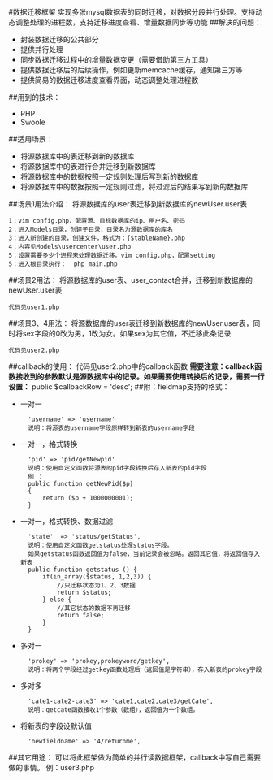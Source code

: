 #数据迁移框架
实现多张mysql数据表的同时迁移，对数据分段并行处理。支持动态调整处理的进程数，支持迁移进度查看、增量数据同步等功能
##解决的问题：
* 封装数据迁移的公共部分
* 提供并行处理
* 同步数据迁移过程中的增量数据变更（需要借助第三方工具）
* 提供数据迁移后的后续操作，例如更新memcache缓存，通知第三方等
* 提供简易的数据迁移进度查看界面，动态调整处理进程数

##用到的技术：
* PHP
* Swoole

##适用场景：
* 将源数据库中的表迁移到新的数据库
* 将源数据库中的表进行合并迁移到新数据库
* 将源数据库中的数据按照一定规则处理后写到新的数据库
* 将源数据库中的数据按照一定规则过滤，将过滤后的结果写到新的数据库

##场景1用法介绍：
将源数据库的user表迁移到新数据库的newUser.user表

	1：vim config.php，配置源、目标数据库的ip、用户名、密码
	2：进入Models目录，创建子目录，目录名为源数据库的库名
	3：进入新创建的目录，创建文件，格式为：{$tableName}.php
	4：内容见Models\usercenter\user.php
	5：设置需要多少个进程来处理数据迁移。vim config.php，配置setting
	5：进入根目录执行：  php main.php

##场景2用法：
将源数据库的user表、user_contact合并，迁移到新数据库的newUser.user表

	代码见user1.php
##场景3、4用法：
将源数据库的user表迁移到新数据库的newUser.user表，同时将sex字段的0改为男，1改为女。如果sex为其它值，不迁移此条记录

	代码见user2.php
##callback的使用：
	代码见user2.php中的callback函数
**需要注意：callback函数接收到的参数默认是源数据库中的记录。如果需要使用转换后的记录，需要一行设置：**
	public $callbackRow  = 'desc'; 
##附：fieldmap支持的格式：
* 一对一


		'username' => 'username'
		说明：将源表的username字段原样转到新表的username字段

* 一对一，格式转换
		
		'pid' => 'pid/getNewpid'
		说明：使用自定义函数将源表的pid字段转换后存入新表的pid字段
		例 ： 
		public function getNewPid($p)
	    {
	        return ($p + 1000000001);
	    }

* 一对一，格式转换、数据过滤

		'state'  => 'status/getStatus',
		说明：使用自定义函数getstatus处理status字段。
		如果getstatus函数返回值为false，当前记录会被忽略。返回其它值，将返回值存入新表
		public function getstatus () {
			if(in_array($status, 1,2,3)) {
				//只迁移状态为1、2、3数据
				return $status;
			} else {
				//其它状态的数据不再迁移
				return false;
			}
		}
* 多对一

		'prokey' => 'prokey,prokeyword/getkey',
		说明：将两个字段经过getkey函数处理后（返回值是字符串），存入新表的prokey字段
* 多对多
		
		'cate1-cate2-cate3' => 'cate1,cate2,cate3/getCate',
		说明：getcate函数接收1个参数（数组），返回值为一个数组。
* 将新表的字段设默认值
	
		'newfieldname' => '4/returnme',
	
		
##其它用途：
	可以将此框架做为简单的并行读数据框架，callback中写自己需要做的事情。
	例：user3.php


